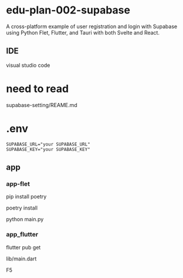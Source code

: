 # edu-plan-002-supabase
A cross-platform example of user registration and login with Supabase using Python Flet, Flutter, and Tauri with both Svelte and React.

## IDE
visual studio code

# need to read
supabase-setting/REAME.md

# .env
```
SUPABASE_URL="your SUPABASE_URL"
SUPABASE_KEY="your SUPABASE_KEY"
```

## app
### app-flet
pip install poetry

poetry install

python main.py

### app_flutter
flutter pub get

lib/main.dart

F5